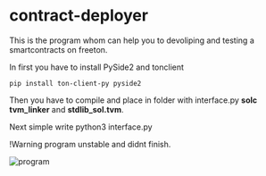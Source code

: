 # contract-deployer
This is the program whom can help you to devoliping and testing a smartcontracts on freeton.

In first you have to install PySide2 and tonclient

`pip install ton-client-py pyside2`

Then you have to compile and place in folder with interface.py __solc tvm_linker__ and __stdlib_sol.tvm__.

Next simple write python3 interface.py


!Warning program unstable and didnt finish.

![program](https://i.imgur.com/8FH1U8i.png)
